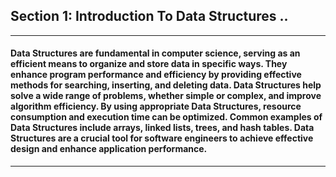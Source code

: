 ## Section 1: Introduction To Data Structures ..

---

#### Data Structures are fundamental in computer science, serving as an efficient means to organize and store data in specific ways. They enhance program performance and efficiency by providing effective methods for searching, inserting, and deleting data. Data Structures help solve a wide range of problems, whether simple or complex, and improve algorithm efficiency. By using appropriate Data Structures, resource consumption and execution time can be optimized. Common examples of Data Structures include arrays, linked lists, trees, and hash tables. Data Structures are a crucial tool for software engineers to achieve effective design and enhance application performance.

---
